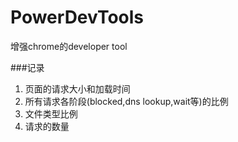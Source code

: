 PowerDevTools
=============

增强chrome的developer tool


###记录

1. 页面的请求大小和加载时间
2. 所有请求各阶段(blocked,dns lookup,wait等)的比例
3. 文件类型比例
4. 请求的数量
